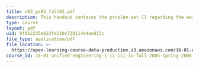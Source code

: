 ```yaml
---
title: c03_ps02_fall03.pdf
description: This handout contains the problem set C3 regarding the weight.
type: course
layout: pdf
uid: 9f012235eb23fe110c720114e4eed13c
file_type: application/pdf
file_location: >-
  https://open-learning-course-data-production.s3.amazonaws.com/16-01-unified-engineering-i-ii-iii-iv-fall-2005-spring-2006/9f012235eb23fe110c720114e4eed13c_c03_ps02_fall03.pdf
course_id: 16-01-unified-engineering-i-ii-iii-iv-fall-2005-spring-2006
---
```

